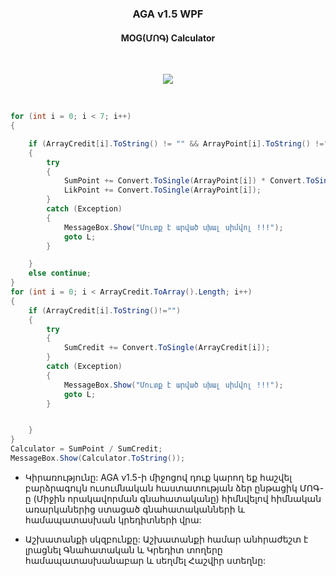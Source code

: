 <h3><p align="center"> AGA v1.5 WPF</p></h3>
<h4><p align="center"> MOG(ՄՈԳ) Calculator</p></h4></br>
<p align="center">
<img  src="http://aparanblog.do.am/gif/AGAv1-5.gif">
</p>
</br>

```C#
for (int i = 0; i < 7; i++)
{

    if (ArrayCredit[i].ToString() != "" && ArrayPoint[i].ToString() !="" )
    {
        try
        {
            SumPoint += Convert.ToSingle(ArrayPoint[i]) * Convert.ToSingle(ArrayCredit[i]);
            LikPoint += Convert.ToSingle(ArrayPoint[i]);
        }
        catch (Exception)
        {
            MessageBox.Show("Մուտք է արված սխալ սիմվոլ !!!");
            goto L;
        }

    }
    else continue;
}
for (int i = 0; i < ArrayCredit.ToArray().Length; i++)
{
    if (ArrayCredit[i].ToString()!="")
    {
        try
        {
            SumCredit += Convert.ToSingle(ArrayCredit[i]);
        }
        catch (Exception)
        {
            MessageBox.Show("Մուտք է արված սխալ սիմվոլ !!!");
            goto L;
        }


    }
}
Calculator = SumPoint / SumCredit;
MessageBox.Show(Calculator.ToString());
 ```

* Կիրառությունը: 
AGA v1.5-ի միջոցով դուք կարող եք հաշվել  բարձրագույն ուսումնական հաստատության ձեր ընթացիկ ՄՈԳ-ը (Միջին որակավորման գնահատականը) հիմնվելով հիմնական առարկաներից ստացած գնահատականների և համապատասխան կրեդիտների վրա:

* Աշխատանքի սկզբունքը: 
Աշխատանքի համար անհրաժեշտ է լրացնել Գնահատական և Կրեդիտ տողերը համապատասխանաբար և սեղմել Հաշվիր ստեղնը:




<p align="center">
<img  src="https://i.gyazo.com/e24fc70dcb84141088b661de9a567814.png">
</p><br><br>

